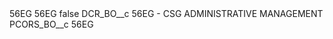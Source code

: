 <?xml version="1.0" encoding="UTF-8"?>
<CustomMetadata xmlns="http://soap.sforce.com/2006/04/metadata" xmlns:xsi="http://www.w3.org/2001/XMLSchema-instance" xmlns:xsd="http://www.w3.org/2001/XMLSchema">
    <description>56EG</description>
    <label>56EG</label>
    <protected>false</protected>
    <values>
        <field>DCR_BO__c</field>
        <value xsi:type="xsd:string">56EG - CSG ADMINISTRATIVE MANAGEMENT</value>
    </values>
    <values>
        <field>PCORS_BO__c</field>
        <value xsi:type="xsd:string">56EG</value>
    </values>
</CustomMetadata>

